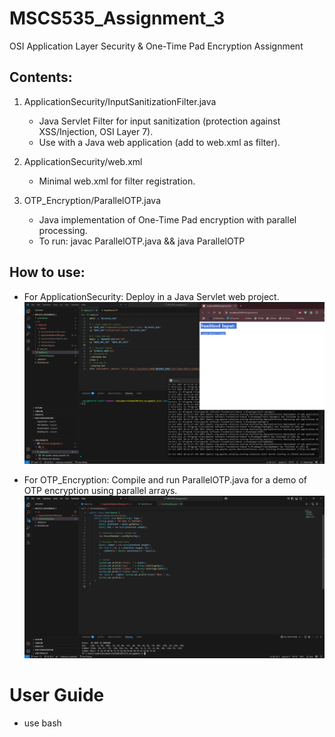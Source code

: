 # MSCS535_Assignment_3
OSI Application Layer Security & One-Time Pad Encryption Assignment

Contents:
---------
1. ApplicationSecurity/InputSanitizationFilter.java
   - Java Servlet Filter for input sanitization (protection against XSS/Injection, OSI Layer 7).
   - Use with a Java web application (add to web.xml as filter).

2. ApplicationSecurity/web.xml
   - Minimal web.xml for filter registration.

3. OTP_Encryption/ParallelOTP.java
   - Java implementation of One-Time Pad encryption with parallel processing.
   - To run: javac ParallelOTP.java && java ParallelOTP

How to use:
-----------
- For ApplicationSecurity: Deploy in a Java Servlet web project.
![1](screenshots/Capture-2.PNG)

- For OTP_Encryption: Compile and run ParallelOTP.java for a demo of OTP encryption using parallel arrays.
 ![2](screenshots/Capture-1.PNG)

# User Guide
- use bash

